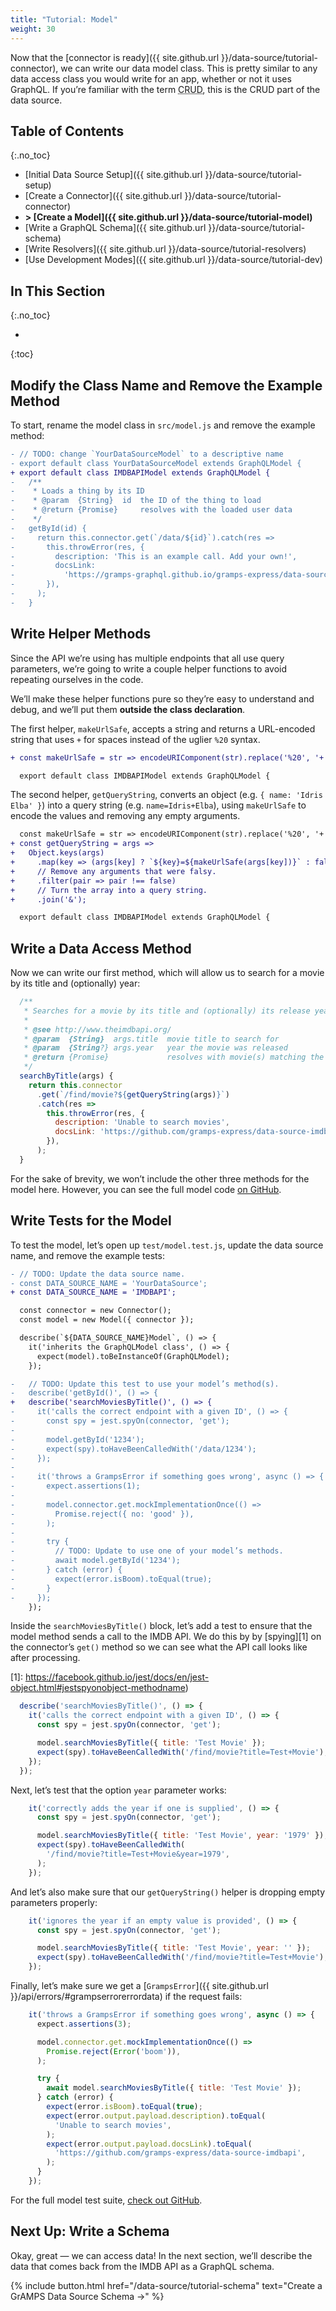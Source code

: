 ```yaml
---
title: "Tutorial: Model"
weight: 30
---
```


Now that the [connector is ready]({{ site.github.url }}/data-source/tutorial-connector), we can write our data model class. This is pretty similar to any data access class you would write for an app, whether or not it uses GraphQL. If you’re familiar with the term <abbr title="Create Read Update Delete">CRUD</abbr>, this is the CRUD part of the data source.

## Table of Contents
{:.no_toc}

-   [Initial Data Source Setup]({{ site.github.url }}/data-source/tutorial-setup)
-   [Create a Connector]({{ site.github.url }}/data-source/tutorial-connector)
-   **> [Create a Model]({{ site.github.url }}/data-source/tutorial-model)**
-   [Write a GraphQL Schema]({{ site.github.url }}/data-source/tutorial-schema)
-   [Write Resolvers]({{ site.github.url }}/data-source/tutorial-resolvers)
-   [Use Development Modes]({{ site.github.url }}/data-source/tutorial-dev)

## In This Section
{:.no_toc}

- 
{:toc}

## Modify the Class Name and Remove the Example Method

To start, rename the model class in `src/model.js` and remove the example method:

```diff
- // TODO: change `YourDataSourceModel` to a descriptive name
- export default class YourDataSourceModel extends GraphQLModel {
+ export default class IMDBAPIModel extends GraphQLModel {
-   /**
-    * Loads a thing by its ID
-    * @param  {String}  id  the ID of the thing to load
-    * @return {Promise}     resolves with the loaded user data
-    */
-   getById(id) {
-     return this.connector.get(`/data/${id}`).catch(res =>
-       this.throwError(res, {
-         description: 'This is an example call. Add your own!',
-         docsLink:
-           'https://gramps-graphql.github.io/gramps-express/data-source/tutorial/',
-       }),
-     );
-   }
```

## Write Helper Methods

Since the API we’re using has multiple endpoints that all use query parameters, we’re going to write a couple helper functions to avoid repeating ourselves in the code.

We’ll make these helper functions pure so they’re easy to understand and debug, and we’ll put them **outside the class declaration**.

The first helper, `makeUrlSafe`, accepts a string and returns a URL-encoded string that uses `+` for spaces instead of the uglier `%20` syntax.

```diff
+ const makeUrlSafe = str => encodeURIComponent(str).replace('%20', '+');

  export default class IMDBAPIModel extends GraphQLModel {
```

The second helper, `getQueryString`, converts an object (e.g. `{ name: 'Idris Elba' }`) into a query string (e.g. `name=Idris+Elba`), using `makeUrlSafe` to encode the values and removing any empty arguments.

```diff
  const makeUrlSafe = str => encodeURIComponent(str).replace('%20', '+');
+ const getQueryString = args =>
+   Object.keys(args)
+     .map(key => (args[key] ? `${key}=${makeUrlSafe(args[key])}` : false))
+     // Remove any arguments that were falsy.
+     .filter(pair => pair !== false)
+     // Turn the array into a query string.
+     .join('&');

  export default class IMDBAPIModel extends GraphQLModel {
```

## Write a Data Access Method

Now we can write our first method, which will allow us to search for a movie by its title and (optionally) year:

```js
  /**
   * Searches for a movie by its title and (optionally) its release year.
   *
   * @see http://www.theimdbapi.org/
   * @param  {String}  args.title  movie title to search for
   * @param  {String?} args.year   year the movie was released
   * @return {Promise}             resolves with movie(s) matching the search
   */
  searchByTitle(args) {
    return this.connector
      .get(`/find/movie?${getQueryString(args)}`)
      .catch(res =>
        this.throwError(res, {
          description: 'Unable to search movies',
          docsLink: 'https://github.com/gramps-express/data-source-imdbapi',
        }),
      );
  }
```

For the sake of brevity, we won’t include the other three methods for the model here. However, you can see the full model code [on GitHub](https://github.com/gramps-graphql/data-source-imdbapi/blob/master/src/model.js).

## Write Tests for the Model

To test the model, let’s open up `test/model.test.js`, update the data source name, and remove the example tests:

```diff
- // TODO: Update the data source name.
- const DATA_SOURCE_NAME = 'YourDataSource';  
+ const DATA_SOURCE_NAME = 'IMDBAPI';

  const connector = new Connector();
  const model = new Model({ connector });  

  describe(`${DATA_SOURCE_NAME}Model`, () => {
    it('inherits the GraphQLModel class', () => {
      expect(model).toBeInstanceOf(GraphQLModel);
    });  

-   // TODO: Update this test to use your model’s method(s).
-   describe('getById()', () => {
+   describe('searchMoviesByTitle()', () => {
-     it('calls the correct endpoint with a given ID', () => {
-       const spy = jest.spyOn(connector, 'get');  
-
-       model.getById('1234');
-       expect(spy).toHaveBeenCalledWith('/data/1234');
-     });  
-
-     it('throws a GrampsError if something goes wrong', async () => {
-       expect.assertions(1);  
-
-       model.connector.get.mockImplementationOnce(() =>
-         Promise.reject({ no: 'good' }),
-       );  
-
-       try {
-         // TODO: Update to use one of your model’s methods.
-         await model.getById('1234');
-       } catch (error) {
-         expect(error.isBoom).toEqual(true);
-       }
-     });
    });
```

Inside the `searchMoviesByTitle()` block, let’s add a test to ensure that the model method sends a call to the IMDB API. We do this by by [spying][1] on the connector’s `get()` method so we can see what the API call looks like after processing.

[1]: https://facebook.github.io/jest/docs/en/jest-object.html#jestspyonobject-methodname)

```js
  describe('searchMoviesByTitle()', () => {
    it('calls the correct endpoint with a given ID', () => {
      const spy = jest.spyOn(connector, 'get');

      model.searchMoviesByTitle({ title: 'Test Movie' });
      expect(spy).toHaveBeenCalledWith('/find/movie?title=Test+Movie');
    });
  });
```

Next, let’s test that the option `year` parameter works:

```js
    it('correctly adds the year if one is supplied', () => {
      const spy = jest.spyOn(connector, 'get');

      model.searchMoviesByTitle({ title: 'Test Movie', year: '1979' });
      expect(spy).toHaveBeenCalledWith(
        '/find/movie?title=Test+Movie&year=1979',
      );
    });
```

And let’s also make sure that our `getQueryString()` helper is dropping empty parameters properly:

```js
    it('ignores the year if an empty value is provided', () => {
      const spy = jest.spyOn(connector, 'get');

      model.searchMoviesByTitle({ title: 'Test Movie', year: '' });
      expect(spy).toHaveBeenCalledWith('/find/movie?title=Test+Movie');
    });
```

Finally, let’s make sure we get a [`GrampsError`]({{ site.github.url }}/api/errors/#grampserrorerrordata) if the request fails:

```js
    it('throws a GrampsError if something goes wrong', async () => {
      expect.assertions(3);

      model.connector.get.mockImplementationOnce(() =>
        Promise.reject(Error('boom')),
      );

      try {
        await model.searchMoviesByTitle({ title: 'Test Movie' });
      } catch (error) {
        expect(error.isBoom).toEqual(true);
        expect(error.output.payload.description).toEqual(
          'Unable to search movies',
        );
        expect(error.output.payload.docsLink).toEqual(
          'https://github.com/gramps-express/data-source-imdbapi',
        );
      }
    });
```

For the full model test suite, [check out GitHub](https://github.com/gramps-graphql/data-source-imdbapi/blob/master/test/model.test.js).

## Next Up: Write a Schema

Okay, great — we can access data! In the next section, we’ll describe the data that comes back from the IMDB API as a GraphQL schema.

{% include button.html
    href="/data-source/tutorial-schema" 
    text="Create a GrAMPS Data Source Schema &rarr;"
%}
